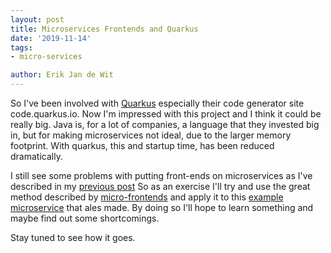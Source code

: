 ```yaml
---
layout: post
title: Microservices Frontends and Quarkus
date: '2019-11-14'
tags:
- micro-services

author: Erik Jan de Wit
---
```

So I've been involved with [Quarkus](http://quarkus.io/) especially their code generator site code.quarkus.io.
Now I'm impressed with this project and I think it could be really big.
Java is, for a lot of companies, a language that they invested big in, but for making microservices not ideal, due to the larger memory footprint.
With quarkus, this and startup time, has been reduced dramatically.

I still see some problems with putting front-ends on microservices as I've described in my [previous post][1]
So as an exercise I'll try and use the great method described by [micro-frontends][2] and apply it to this [example microservice][3] that ales made.
By doing so I'll hope to learn something and maybe find out some shortcomings.

Stay tuned to see how it goes.

[1]: /2019/01/07/microservices-frontend.html
[2]: https://micro-frontends.org/
[3]: https://github.com/noseka1/photo-gallery-monolith
